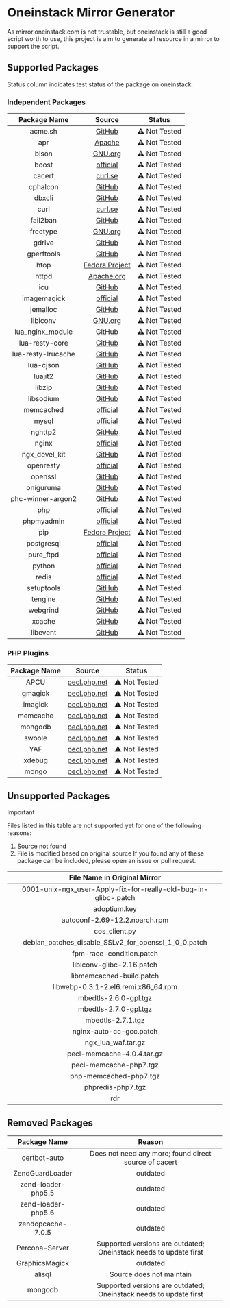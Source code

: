 # Oneinstack Mirror Generator

As mirror.oneinstack.com is not trustable, but oneinstack is still a good script worth to use, this project is aim to generate all resource in a mirror to support the script.


## Supported Packages

Status column indicates test status of the package on oneinstack.

### Independent Packages
|    Package Name    |                                     Source                                     |    Status    |
|:------------------:|:------------------------------------------------------------------------------:|:------------:|
|      acme.sh       | [GitHub](https://api.github.com/repos/acmesh-official/acme.sh/releases/latest) | ⚠ Not Tested |
|        apr         |                 [Apache](https://archive.apache.org/dist/apr/)                 | ⚠ Not Tested |
|       bison        |                   [GNU.org](https://ftp.gnu.org/gnu/bison/)                    | ⚠ Not Tested |
|       boost        |        [official](https://boostorg.jfrog.io/artifactory/main/release/)         | ⚠ Not Tested |
|       cacert       |                 [curl.se](https://curl.se/docs/caextract.html)                 | ⚠ Not Tested |
|      cphalcon      |                 [GitHub](https://github.com/phalcon/cphalcon)                  | ⚠ Not Tested |
|       dbxcli       |                  [GitHub](https://github.com/dropbox/dbxcli)                   | ⚠ Not Tested |
|        curl        |                      [curl.se](https://curl.se/download/)                      | ⚠ Not Tested |
|      fail2ban      |                 [GitHub](https://github.com/fail2ban/fail2ban)                 | ⚠ Not Tested |
|      freetype      |        [GNU.org](https://download.savannah.gnu.org/releases/freetype/)         | ⚠ Not Tested |
|       gdrive       |                  [GitHub](https://github.com/glotlabs/gdrive)                  | ⚠ Not Tested |
|     gperftools     |               [GitHub](https://github.com/gperftools/gperftools)               | ⚠ Not Tested |
|        htop        |        [Fedora Project](https://src.fedoraproject.org/repo/pkgs/htop/)         | ⚠ Not Tested |
|       httpd        |              [Apache.org](https://archive.apache.org/dist/httpd/)              | ⚠ Not Tested |
|        icu         |                  [GitHub](https://github.com/unicode-org/icu)                  | ⚠ Not Tested |
|    imagemagick     |                  [official](https://imagemagick.org/archive/)                  | ⚠ Not Tested |
|      jemalloc      |                 [GitHub](https://github.com/jemalloc/jemalloc)                 | ⚠ Not Tested |
|      libiconv      |                  [GNU.org](https://ftp.gnu.org/gnu/libiconv/)                  | ⚠ Not Tested |
|  lua_nginx_module  |            [GitHub](https://github.com/openresty/lua-nginx-module)             | ⚠ Not Tested |
|   lua-resty-core   |             [GitHub](https://github.com/openresty/lua-resty-core)              | ⚠ Not Tested |
| lua-resty-lrucache |           [GitHub](https://github.com/openresty/lua-resty-lrucache)            | ⚠ Not Tested |
|     lua-cjson      |               [GitHub](https://github.com/openresty/lua-cjson/)                | ⚠ Not Tested |
|      luajit2       |                 [GitHub](https://github.com/openresty/luajit2)                 | ⚠ Not Tested |
|       libzip       |                   [GitHub](https://github.com/nih-at/libzip)                   | ⚠ Not Tested |
|     libsodium      |                [GitHub](https://github.com/jedisct1/libsodium)                 | ⚠ Not Tested |
|     memcached      |                      [official](http://www.memcached.org)                      | ⚠ Not Tested |
|       mysql        |                    [official](https://downloads.mysql.com)                     | ⚠ Not Tested |
|      nghttp2       |                  [GitHub](https://github.com/nghttp2/nghttp2)                  | ⚠ Not Tested |
|       nginx        |                 [official](https://nginx.org/en/download.html)                 | ⚠ Not Tested |
|   ngx_devel_kit    |               [GitHub](https://github.com/vision5/ngx_devel_kit)               | ⚠ Not Tested |
|     openresty      |                       [official](https://openresty.org)                        | ⚠ Not Tested |
|      openssl       |                  [GitHub](https://github.com/openssl/openssl)                  | ⚠ Not Tested |
|     oniguruma      |                  [GitHub](https://github.com/kkos/oniguruma)                   | ⚠ Not Tested |
| phc-winner-argon2  |              [GitHub](https://github.com/P-H-C/phc-winner-argon2)              | ⚠ Not Tested |
|        php         |                 [official](https://www.php.net/downloads.php)                  | ⚠ Not Tested |
|     phpmyadmin     |               [official](https://www.phpmyadmin.net/downloads/)                | ⚠ Not Tested |
|        pip         |     [Fedora Project](https://src.fedoraproject.org/repo/pkgs/python-pip/)      | ⚠ Not Tested |
|     postgresql     |               [official](https://ftp.postgresql.org/pub/source/)               | ⚠ Not Tested |
|     pure_ftpd      |     [official](https://ftp.pureftpd.org/public/public/pure-ftpd/releases/)     | ⚠ Not Tested |
|       python       |                 [official](https://www.python.org/ftp/python/)                 | ⚠ Not Tested |
|       redis        |                     [official](https://download.redis.io/)                     | ⚠ Not Tested |
|     setuptools     |                  [GitHub](https://github.com/pypa/setuptools)                  | ⚠ Not Tested |
|      tengine       |                  [GitHub](https://github.com/alibaba/tengine)                  | ⚠ Not Tested |
|      webgrind      |                 [GitHub](https://github.com/jokkedk/webgrind)                  | ⚠ Not Tested |
|       xcache       |                  [GitHub](https://github.com/lighttpd/xcache)                  | ⚠ Not Tested |
|      libevent      |                 [GitHub](https://github.com/libevent/libevent)                 | ⚠ Not Tested |

### PHP Plugins

| Package Name |                        Source                         |    Status    |
|:------------:|:-----------------------------------------------------:|:------------:|
|     APCU     |   [pecl.php.net](https://pecl.php.net/package/APCU)   | ⚠ Not Tested |
|   gmagick    | [pecl.php.net](https://pecl.php.net/package/gmagick)  | ⚠ Not Tested |
|   imagick    | [pecl.php.net](https://pecl.php.net/package/imagick)  | ⚠ Not Tested |
|   memcache   | [pecl.php.net](https://pecl.php.net/package/memcache) | ⚠ Not Tested |
|   mongodb    | [pecl.php.net](https://pecl.php.net/package/mongodb)  | ⚠ Not Tested |
|    swoole    |  [pecl.php.net](https://pecl.php.net/package/swoole)  | ⚠ Not Tested |
|     YAF      |   [pecl.php.net](https://pecl.php.net/package/YAF)    | ⚠ Not Tested |
|    xdebug    |  [pecl.php.net](https://pecl.php.net/package/xdebug)  | ⚠ Not Tested |
|    mongo     |  [pecl.php.net](https://pecl.php.net/package/mongo)   | ⚠ Not Tested |


## Unsupported Packages

> [!IMPORTANT]  
> Files listed in this table are not supported yet for one of the following reasons:
> 1. Source not found
> 2. File is modified based on original source
> If you found any of these package can be included, please open an issue or pull request.

|                  File Name in Original Mirror                   |
|:---------------------------------------------------------------:|
| 0001-unix-ngx_user-Apply-fix-for-really-old-bug-in-glibc-.patch |
|                          adoptium.key                           |
|                  autoconf-2.69-12.2.noarch.rpm                  |
|                          cos_client.py                          |
|      debian_patches_disable_SSLv2_for_openssl_1_0_0.patch       |
|                    fpm-race-condition.patch                     |
|                    libiconv-glibc-2.16.patch                    |
|                    libmemcached-build.patch                     |
|               libwebp-0.3.1-2.el6.remi.x86_64.rpm               |
|                      mbedtls-2.6.0-gpl.tgz                      |
|                      mbedtls-2.7.0-gpl.tgz                      |
|                        mbedtls-2.7.1.tgz                        |
|                     nginx-auto-cc-gcc.patch                     |
|                       ngx_lua_waf.tar.gz                        |
|                   pecl-memcache-4.0.4.tar.gz                    |
|                     pecl-memcache-php7.tgz                      |
|                     php-memcached-php7.tgz                      |
|                        phpredis-php7.tgz                        |
|                               rdr                               |

## Removed Packages

|    Package Name    |                              Reason                               |
|:------------------:|:-----------------------------------------------------------------:|
|    certbot-auto    |       Does not need any more; found direct source of cacert       |
|  ZendGuardLoader   |                             outdated                              |
| zend-loader-php5.5 |                             outdated                              |
| zend-loader-php5.6 |                             outdated                              |
| zendopcache-7.0.5  |                             outdated                              |
|   Percona-Server   | Supported versions are outdated; Oneinstack needs to update first |
|   GraphicsMagick   |                             outdated                              |
|       alisql       |                     Source does not maintain                      |
|      mongodb       | Supported versions are outdated; Oneinstack needs to update first |

